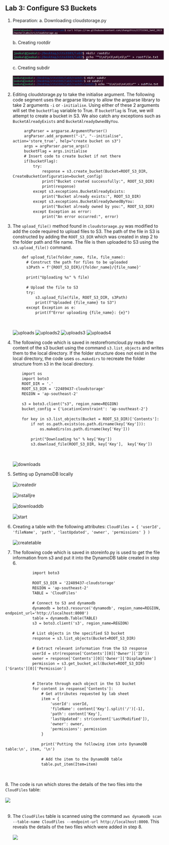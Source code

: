 ## Lab 3: Configure S3 Buckets

1. Preparation:
    a. Downloading cloudstorage.py
        <br/><br/>
       ![download](https://raw.githubusercontent.com/Bsubs/CITS5503-Cloud-Computing/main/lab3/Screenshot%202023-08-13%20152943.png?token=GHSAT0AAAAAACFPD34K6HYINQETWUCCZXV2ZHRP2ZA)
   
   b. Creating rootdir
        <br/><br/>
       ![rootdir](https://raw.githubusercontent.com/Bsubs/CITS5503-Cloud-Computing/main/lab3/Screenshot%202023-08-13%20153423.png?token=GHSAT0AAAAAACFPD34K7SVQCM3G6XMZK2G2ZHRP25Q)
   
   c. Creating subdir
       <br/><br/>
       ![subdir](https://raw.githubusercontent.com/Bsubs/CITS5503-Cloud-Computing/main/lab3/Screenshot%202023-08-13%20153612.png?token=GHSAT0AAAAAACFPD34KQ2DAQ7CLF3Z4CY4QZHRP3CA)
   
3. Editing cloudstorage.py to take the initialise argument. The following code segment uses the argparse library to allow the argparse library to take 2 arguments `-i` or `-initialise`. Using either of these 2 arguments will set the `bucketFlag` variable to True. If `bucketFlag` is True, we will attempt to create a bucket in S3. We also catch any exceptions such as `BucketAlreadyExists` and `BucketAlreadyOwnedByYou`. 
   ```
       	argParser = argparse.ArgumentParser()
    	argParser.add_argument("-i", "--initialise", action='store_true', help="create bucket on s3")
    	args = argParser.parse_args()
    	bucketFlag = args.initialise
    	# Insert code to create bucket if not there
    	if(bucketFlag):
    		try:
    			response = s3.create_bucket(Bucket=ROOT_S3_DIR, CreateBucketConfiguration=bucket_config)
    			print("Bucket created successfully:", ROOT_S3_DIR)
    			print(response)
    		except s3.exceptions.BucketAlreadyExists:
    			print("Bucket already exists:", ROOT_S3_DIR)
    		except s3.exceptions.BucketAlreadyOwnedByYou:
    			print("Bucket already owned by you:", ROOT_S3_DIR)
    		except Exception as error:
    			print("An error occurred:", error)
    ```
4. The `upload_file()` method found in `cloudstoraage.py` was modified to add the code required to upload files to S3. The path of the file in S3 is constructed by adding the `ROOT_S3_DIR` which was created in step 2 to the folder path and file name. The file is then uploaded to S3 using the `s3.upload_file()` command.
      ```
          def upload_file(folder_name, file, file_name):
        	# Construct the path for files to be uploaded
        	s3Path = f'{ROOT_S3_DIR}/{folder_name}/{file_name}'
        
        	print("Uploading %s" % file)
        	
        	# Upload the file to S3
        	try:
        		s3.upload_file(file, ROOT_S3_DIR, s3Path)
        		print(f"Uploaded {file_name} to S3")
        	except Exception as e:
        		print(f"Error uploading {file_name}: {e}")
      ```
   <br/><br/>
        ![uploads](https://raw.githubusercontent.com/Bsubs/CITS5503-Cloud-Computing/main/lab3/Screenshot%202023-08-14%20115517.png?token=GHSAT0AAAAAACFPD34KUYW3GTNXJ5VAGR6MZHRP3HA)
       ![uploads2](https://raw.githubusercontent.com/Bsubs/CITS5503-Cloud-Computing/main/lab3/Screenshot%202023-08-17%20175214.png?token=GHSAT0AAAAAACFPD34LD7SKC3YG2DLBEB7SZHRP3LA)
       ![uploads3](https://raw.githubusercontent.com/Bsubs/CITS5503-Cloud-Computing/main/lab3/Screenshot%202023-08-17%20175233.png?token=GHSAT0AAAAAACFPD34K27YQ56C4JWBAB5OSZHRP3PQ)
       ![uploads4](https://raw.githubusercontent.com/Bsubs/CITS5503-Cloud-Computing/main/lab3/Screenshot%202023-08-17%20175243.png?token=GHSAT0AAAAAACFPD34LONCRLWOCJFYWNTPQZHRP3UQ)
   
6. The following code which is saved in restorefromcloud.py reads the content of the s3 bucket using the command `s3.list_objects` and writes them to the local directory. If the folder structure does not exist in the local directory, the code uses `os.makedirs` to recreate the folder structure from s3 in the local directory.
    ```
        import os
        import boto3
        ROOT_DIR = '.'
        ROOT_S3_DIR = '22489437-cloudstorage'
        REGION = 'ap-southeast-2'
        
        s3 = boto3.client("s3", region_name=REGION)
        bucket_config = {'LocationConstraint': 'ap-southeast-2'}
        
        for key in s3.list_objects(Bucket = ROOT_S3_DIR)['Contents']:
        	if not os.path.exists(os.path.dirname(key['Key'])):
        		os.makedirs(os.path.dirname(key['Key']))
        		
        	print("Downloading %s" % key['Key'])
        	s3.download_file(ROOT_S3_DIR, key['Key'],  key['Key'])
    ```
    <br/><br/>
    ![downloads](https://raw.githubusercontent.com/Bsubs/CITS5503-Cloud-Computing/main/lab3/Screenshot%202023-08-14%20131746.png?token=GHSAT0AAAAAACFPD34LVAUQVB2JKBH2VS56ZHRP32A)
   
7. Setting up DynamoDB locally
        <br/><br/>
       ![createdir](https://raw.githubusercontent.com/Bsubs/CITS5503-Cloud-Computing/main/lab3/Screenshot%202023-08-14%20132006.png?token=GHSAT0AAAAAACFPD34KIFRZOBK3MYVWOZKUZHRP36A)
       <br/><br/>
        ![installjre](https://raw.githubusercontent.com/Bsubs/CITS5503-Cloud-Computing/main/lab3/Screenshot%202023-08-14%20132014.png?token=GHSAT0AAAAAACFPD34KABYP36ZSVKGBHSJEZHRP4DA)
       <br/><br/>
        ![downloaddb](https://raw.githubusercontent.com/Bsubs/CITS5503-Cloud-Computing/main/lab3/Screenshot%202023-08-14%20132048.png?token=GHSAT0AAAAAACFPD34L6KTFR3BNR752VEEUZHRP4IA)
       <br/><br/>
        ![start](https://raw.githubusercontent.com/Bsubs/CITS5503-Cloud-Computing/main/lab3/Screenshot%202023-08-14%20132216.png?token=GHSAT0AAAAAACFPD34LQTHESFMHB2DVZDGUZHRP4MQ)
       
8. Creating a table with the following attributes:
        ```
            CloudFiles = {
                    'userId',
                    'fileName',
                    'path',
                    'lastUpdated',
        	    'owner',
                    'permissions'
                    }
                )
        ```
   <br/><br/>
    ![createtable](https://raw.githubusercontent.com/Bsubs/CITS5503-Cloud-Computing/main/lab3/Screenshot%202023-08-14%20143839.png?token=GHSAT0AAAAAACFPD34KYRNGQUE2R7C2X27AZHRP4RQ)
   
7. The following code which is saved in storeinfo.py is used to get the file information from s3 and put it into the DynamoDB table created in step 6.
       
```
            import boto3

            ROOT_S3_DIR = '22489437-cloudstorage'  
            REGION = 'ap-southeast-2'  
            TABLE = 'CloudFiles'  

            # Connect to S3 and dynamodb
            dynamodb = boto3.resource('dynamodb', region_name=REGION, endpoint_url='http://localhost:8000')  
            table = dynamodb.Table(TABLE)  
            s3 = boto3.client('s3', region_name=REGION)  
            
            # List objects in the specified S3 bucket
            response = s3.list_objects(Bucket=ROOT_S3_DIR)
            
            # Extract relevant information from the S3 response
            userId = str(response['Contents'][0]['Owner']['ID'])
            owner = response['Contents'][0]['Owner']['DisplayName']
            permission = s3.get_bucket_acl(Bucket=ROOT_S3_DIR)['Grants'][0]['Permission']
            
            
            # Iterate through each object in the S3 bucket
            for content in response['Contents']:
                # Get attributes requested by lab sheet 
                item = {
                    'userId': userId,
                    'fileName': content['Key'].split('/')[-1], 
                    'path': content['Key'],
                    'lastUpdated': str(content['LastModified']),
                    'owner': owner,
                    'permissions': permission
                }
                
                print('Putting the following item into DynamoDB table:\n', item, '\n')
                
                # Add the item to the DynamoDB table
                table.put_item(Item=item)
```
<br/><br/>
8. The code is run which stores the details of the two files into the `CloudFiles` table:
<br></br>
![](https://raw.githubusercontent.com/Bsubs/CITS5503-Cloud-Computing/main/lab3/Screenshot%202023-08-14%20145833.png?token=GHSAT0AAAAAACFPD34KMVW62Z4GXNEUDLMGZHRP4XA)
<br></br>

9. The `CloudFiles` table is scanned using the command `aws dynamodb scan --table-name CloudFiles --endpoint-url http://localhost:8000`. This reveals the details of the two files which were added in step 8.
<br></br>
![](https://raw.githubusercontent.com/Bsubs/CITS5503-Cloud-Computing/main/lab3/Screenshot%202023-08-14%20145934.png?token=GHSAT0AAAAAACFPD34LRNJMJSJ2MQ4JQC6QZHRP43Q)
<br></br>